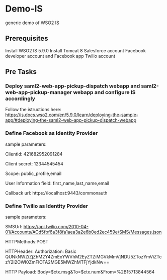 # Demo-IS
generic demo of WSO2 IS

## Prerequisites

Install WSO2 IS 5.9.0
Install Tomcat 8
Salesforce account
Facebook developer account and Facebook app
Twilio account

## Pre Tasks

### Deploy saml2-web-app-pickup-dispatch webapp and saml2-web-app-pickup-manager webapp and configure IS accordingly
Follow the istructions here: https://is.docs.wso2.com/en/5.9.0/learn/deploying-the-sample-app/#deploying-the-saml2-web-app-pickup-dispatch-webapp

### Define Facebook as Identity Provider
sample parameters:

Clientid: 421682952091284

Client secret: 12344545454

Scope: public_profile,email

User Information field: first_name,last_name,email

Callback url: https://localhost:9443/commonauth

### Define Twilio as Identity Provider
sample parameters:

SMSUrl: https://api.twilio.com/2010-04-01/Accounts/ACd5fbf6a3f8fa1aea3a2e6b0ed2ec459e/SMS/Messages.json

HTTPMethods:POST

HTTPHeader: Authorization: Basic QUNkNWZiZjZhM2Y4ZmExYWVhM2EyZTZiMGVkMmVjNDU5ZTozYmViZTczY2I2OWI0ZmFlOTA2MGE5MWZhMTFjYjdkNw==

HTTP Payload: Body=$ctx.msg&To=$ctx.num&From=%2B15713844564


